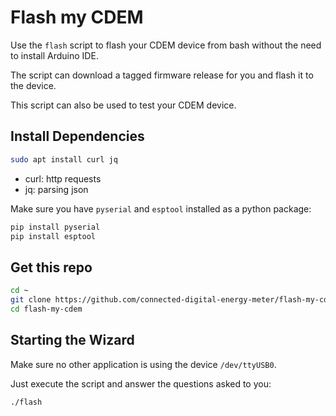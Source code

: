 # Flash my CDEM

Use the `flash` script to flash your CDEM device from bash without the need to install Arduino IDE.

The script can download a tagged firmware release for you and flash it to the device.

This script can also be used to test your CDEM device.

## Install Dependencies

```bash
sudo apt install curl jq
```

* curl: http requests
* jq: parsing json

Make sure you have `pyserial` and `esptool` installed as a python package:

```bash
pip install pyserial
pip install esptool
```

## Get this repo

```bash
cd ~
git clone https://github.com/connected-digital-energy-meter/flash-my-cdem.git
cd flash-my-cdem
```

## Starting the Wizard

Make sure no other application is using the device `/dev/ttyUSB0`.

Just execute the script and answer the questions asked to you:

```bash
./flash
```
